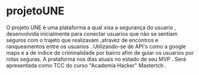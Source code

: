 # projetoUNE
O projeto UNE é uma plataforma a qual visa a segurança do usuario , desenvolvida inicialmente  para  conectar usuarios que não se sentiam seguros com o trajeto que realizavam ,atravez de encontros e ranqueamentos entre os usuarios . Utilizando-se de  API's como a google maps e a de indice de criminalidade por bairro afim de guiar os  usuarios por rotas seguras.
A prataforma nos dias atuais no estado de seu MVP .
Será apresentada como TCC do curso "Academia Hacker" Mastertch .
